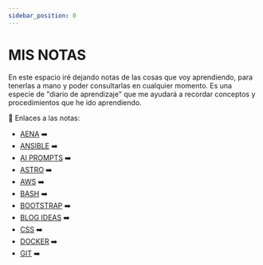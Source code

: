 ```yaml
---
sidebar_position: 0
---
```


# MIS NOTAS

En este espacio iré dejando notas de las cosas que voy aprendiendo, para tenerlas a mano y poder consultarlas en cualquier momento. Es una especie de "diario de aprendizaje" que me ayudará a recordar conceptos y procedimientos que he ido aprendiendo.

📌 Enlaces a las notas:
- [AENA](Aena) ➡️
- [ANSIBLE](Ansible) ➡️
- [AI PROMPTS](AI_Prompts) ➡️
- [ASTRO](Astro) ➡️
- [AWS](Aws) ➡️
- [BASH](Bash) ➡️
- [BOOTSTRAP](Bootstrap) ➡️
- [BLOG IDEAS](Blog_ideas) ➡️
- [CSS](Css) ➡️
- [DOCKER](Docker) ➡️
- [GIT](Git) ➡️
